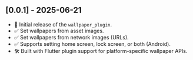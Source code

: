 ## [0.0.1] - 2025-06-21

- 🎉 Initial release of the `wallpaper_plugin`.
- ✅ Set wallpapers from asset images.
- ✅ Set wallpapers from network images (URLs).
- ✅ Supports setting home screen, lock screen, or both (Android).
- 🛠️ Built with Flutter plugin support for platform-specific wallpaper APIs.
